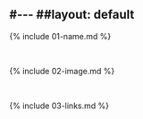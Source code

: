 #---
##layout: default
---

{% include 01-name.md %}

<br>

{% include 02-image.md %}

<br>

{% include 03-links.md %}

